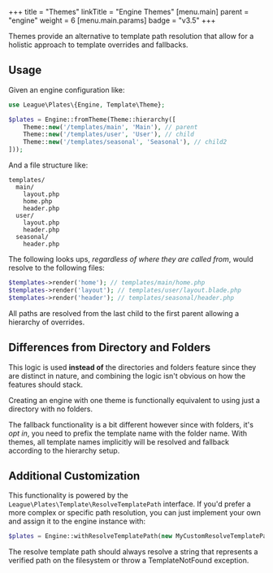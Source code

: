 +++
title = "Themes"
linkTitle = "Engine Themes"
[menu.main]
parent = "engine"
weight = 6
  [menu.main.params]
  badge = "v3.5"
+++

Themes provide an alternative to template path resolution that allow for a holistic approach to template overrides and fallbacks.

## Usage

Given an engine configuration like:

```php
use League\Plates\{Engine, Template\Theme};

$plates = Engine::fromTheme(Theme::hierarchy([
    Theme::new('/templates/main', 'Main'), // parent
    Theme::new('/templates/user', 'User'), // child
    Theme::new('/templates/seasonal', 'Seasonal'), // child2
]));
```

And a file structure like:

```
templates/
  main/
    layout.php
    home.php
    header.php
  user/
    layout.php
    header.php
  seasonal/
    header.php
```

The following looks ups, *regardless of where they are called from*, would resolve to the following files:

```php
$templates->render('home'); // templates/main/home.php
$templates->render('layout'); // templates/user/layout.blade.php
$templates->render('header'); // templates/seasonal/header.php
```

All paths are resolved from the last child to the first parent allowing a hierarchy of overrides.

## Differences from Directory and Folders

This logic is used **instead of** the directories and folders feature since they are distinct in nature, and combining the logic isn't obvious on how the features should stack.

Creating an engine with one theme is functionally equivalent to using just a directory with no folders.

The fallback functionality is a bit different however since with folders, it's *opt in*, you need to prefix the template name with the folder name. With themes, all template names implicitly will be resolved and fallback according to the hierarchy setup.

## Additional Customization

This functionality is powered by the `League\Plates\Template\ResolveTemplatePath` interface. If you'd prefer a more complex or specific path resolution, you can just implement your own and assign it to the engine instance with:

```php
$plates = Engine::withResolveTemplatePath(new MyCustomResolveTemplatePath());
```

The resolve template path should always resolve a string that represents a verified path on the filesystem or throw a TemplateNotFound exception.
